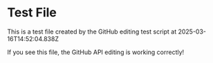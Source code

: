 # Test File

This is a test file created by the GitHub editing test script at 2025-03-16T14:52:04.838Z

If you see this file, the GitHub API editing is working correctly!
